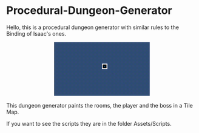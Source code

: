 # Procedural-Dungeon-Generator

Hello, this is a procedural dungeon generator with similar rules to the Binding of Isaac's ones.
<p align="center">
  <img width="50%" alt="sample" src="sample.gif">
</p>

This dungeon generator paints the rooms, the player and the boss in a Tile Map.

If you want to see the scripts they are in the folder Assets/Scripts.
